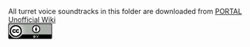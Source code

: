 All turret voice soundtracks in this folder are downloaded from [PORTAL Unofficial Wiki](https://theportalwiki.com/wiki/Turret_voice_lines)  
[![CC_BY_4.0](./CC_BY_4.0.jpg)](https://creativecommons.org/licenses/by/4.0/)
